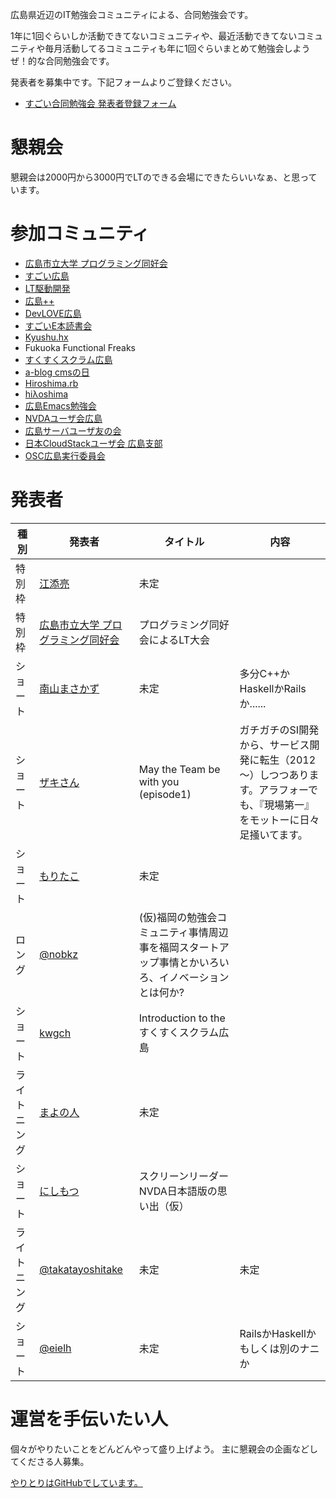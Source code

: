 広島県近辺のIT勉強会コミュニティによる、合同勉強会です。

1年に1回ぐらいしか活動できてないコミュニティや、最近活動できてないコミュニティや毎月活動してるコミュニティも年に1回ぐらいまとめて勉強会しようぜ！的な合同勉強会です。

発表者を募集中です。下記フォームよりご登録ください。

* [すごい合同勉強会 発表者登録フォーム](https://docs.google.com/forms/d/1VfzkHTKPX2gQXjqc4GACedZdpm67iudSGGkjAWY_aw4/viewform?usp=send_form)

# 懇親会

懇親会は2000円から3000円でLTのできる会場にできたらいいなぁ、と思っています。

# 参加コミュニティ

* [広島市立大学 プログラミング同好会](http://hcu.club)
* [すごい広島](http://great-h.github.io/)
* [LT駆動開発](http://ltdd.doorkeeper.jp/)
* [広島++](http://hiroshima-plus-plus.github.io/)
* [DevLOVE広島](https://www.facebook.com/groups/657965497630510/)
* [すごいE本読書会](http://fukuoka-sugoe-book.connpass.com/)
* [Kyushu.hx](https://bitbucket.org/fukuokahaxe/haxe/wiki/Home)
* Fukuoka Functional Freaks
* [すくすくスクラム広島](https://www.facebook.com/Sukusuku.Scrum.Hiroshima)
* [a-blog cmsの日](http://acmsdayhiroshima.doorkeeper.jp/)
* [Hiroshima.rb](http://hiroshimarb.github.io/)
* [hiλoshima](http://hi-lambda-oshima.github.io/)
* [広島Emacs勉強会](https://atnd.org/events/8932)
* [NVDAユーザ会広島](http://ja.nishimotz.com/nvda_hiroshima)
* [広島サーバユーザ友の会](http://server-h.github.io/)
* [日本CloudStackユーザ会 広島支部](https://atnd.org/events/55097)
* [OSC広島実行委員会](http://www.ospn.jp/osc2014-hiroshima/)

# 発表者

種別  | 発表者 | タイトル | 内容
------- | ----- | ----- | -----
特別枠 | [江添亮](http://twitter.com/EzoeRyou) | 未定 |
特別枠 | [広島市立大学 プログラミング同好会](http://hcu.club/) | プログラミング同好会によるLT大会 |
ショート | [南山まさかず](http://twitter.com/minamiyama1994) | 未定 | 多分C++かHaskellかRailsか......
ショート | [ザキさん](https://www.facebook.com/koutarou.ishizaki) | May the Team be with you (episode1) | ガチガチのSI開発から、サービス開発に転生（2012～）しつつあります。アラフォーでも、『現場第一』をモットーに日々足掻いてます。
ショート | [もりたこ](https://twitter.com/mrtc0) | 未定 |
ロング | [@nobkz](https://twitter.com/nobkz) | (仮)福岡の勉強会コミュニティ事情周辺事を福岡スタートアップ事情とかいろいろ、イノベーションとは何か? |
ショート | [kwgch](https://twitter.com/ducky19999) | Introduction to the すくすくスクラム広島 | |
ライトニング | [まよの人](https://twitter.com/majosystems) | 未定 | |
ショート | [にしもつ](https://twitter.com/24motz) | スクリーンリーダーNVDA日本語版の思い出（仮） | |
ライトニング | [@takatayoshitake](https://twitter.com/takatayoshitake) | 未定 | 未定
ショート | [@eielh](https://twitter.com/eielh) | 未定 | RailsかHaskellかもしくは別のナニか


# 運営を手伝いたい人

個々がやりたいことをどんどんやって盛り上げよう。
主に懇親会の企画などしてくださる人募集。

[やりとりはGitHubでしています。](https://github.com/LTDD/great-study-2014)
